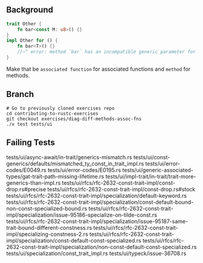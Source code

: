## Background

```rust
trait Other {
    fn bar<const M: u8>() {}
}
impl Other for () {
    fn bar<T>() {}
    //~^ error: method `bar` has an incompatible generic parameter for trait
}
```

Make that be `associated function` for associated functions and `method` for methods.

## Branch

```
# Go to previously cloned exercises repo
cd contributing-to-rustc-exercises
git checkout exercises/diag-diff-methods-assoc-fns
./x test tests/ui
```

## Failing Tests

tests/ui/async-await/in-trait/generics-mismatch.rs
tests/ui/const-generics/defaults/mismatched_ty_const_in_trait_impl.rs
tests/ui/error-codes/E0049.rs
tests/ui/error-codes/E0195.rs
tests/ui/generic-associated-types/gat-trait-path-missing-lifetime.rs
tests/ui/impl-trait/in-trait/trait-more-generics-than-impl.rs
tests/ui/rfcs/rfc-2632-const-trait-impl/const-drop.rs#precise
tests/ui/rfcs/rfc-2632-const-trait-impl/const-drop.rs#stock
tests/ui/rfcs/rfc-2632-const-trait-impl/specialization/default-keyword.rs
tests/ui/rfcs/rfc-2632-const-trait-impl/specialization/const-default-bound-non-const-specialized-bound.rs
tests/ui/rfcs/rfc-2632-const-trait-impl/specialization/issue-95186-specialize-on-tilde-const.rs
tests/ui/rfcs/rfc-2632-const-trait-impl/specialization/issue-95187-same-trait-bound-different-constness.rs
tests/ui/rfcs/rfc-2632-const-trait-impl/specializing-constness-2.rs
tests/ui/rfcs/rfc-2632-const-trait-impl/specialization/const-default-const-specialized.rs
tests/ui/rfcs/rfc-2632-const-trait-impl/specialization/non-const-default-const-specialized.rs
tests/ui/specialization/const_trait_impl.rs
tests/ui/typeck/issue-36708.rs
